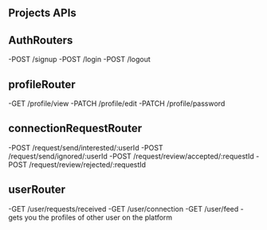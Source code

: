 ## Projects APIs


## AuthRouters
-POST /signup
-POST /login
-POST /logout

## profileRouter
-GET /profile/view
-PATCH /profile/edit
-PATCH /profile/password

## connectionRequestRouter
-POST /request/send/interested/:userId
-POST /request/send/ignored/:userId
-POST /request/review/accepted/:requestId
-POST /request/review/rejected/:requestId

## userRouter
-GET /user/requests/received
-GET /user/connection
-GET /user/feed  - gets you the profiles of other user on the platform